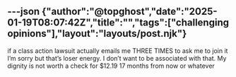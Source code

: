 ---json
{"author":"@topghost","date":"2025-01-19T08:07:42Z","title":"","tags":["challenging opinions"],"layout":"layouts/post.njk"}
---
if a class action lawsuit actually emails me THREE TIMES to ask me to join it I&#x2019;m sorry but that&#x2019;s loser energy. I don&#x2019;t want to be associated with that. My dignity is not worth a check for $12.19 17 months from now or whatever 
